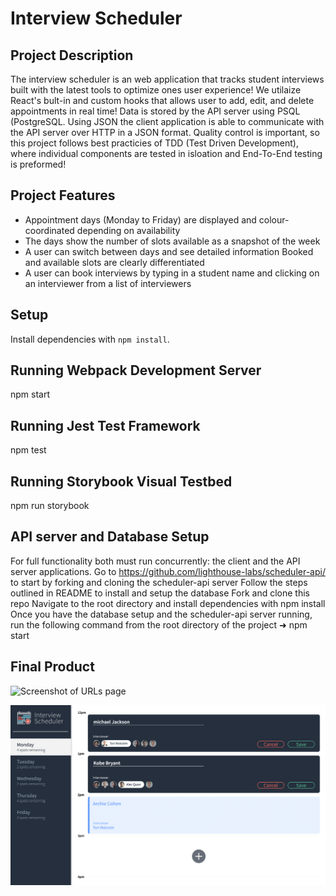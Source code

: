 # Interview Scheduler 

## Project Description
The interview scheduler is an web application that tracks student interviews built with the latest tools to optimize ones user experience! We utilaize React's bult-in and custom hooks that allows user to add, edit, and delete appointments in real time! Data is stored by the API server using PSQL (PostgreSQL. Using JSON the client application is able to communicate with the API server over HTTP in a JSON format. Quality control is important, so this project follows best practicies of TDD (Test Driven Development), where individual components are tested in isloation and End-To-End testing is preformed!

## Project Features

- Appointment days (Monday to Friday) are displayed and colour-coordinated depending on availability
- The days show the number of slots available as a snapshot of the week
- A user can switch between days and see detailed information Booked and available slots are clearly differentiated
- A user can book interviews by typing in a student name and clicking on an interviewer from a list of interviewers

## Setup

Install dependencies with `npm install`.

## Running Webpack Development Server

npm start

## Running Jest Test Framework

npm test

## Running Storybook Visual Testbed

npm run storybook

## API server and Database Setup

For full functionality both must run concurrently: the client and the API server applications. Go to https://github.com/lighthouse-labs/scheduler-api/ to start by forking and cloning the scheduler-api server Follow the steps outlined in README to install and setup the database Fork and clone this repo Navigate to the root directory and install dependencies with npm install Once you have the database setup and the scheduler-api server running, run the following command from the root directory of the project ➜ npm start



## Final Product
![Screenshot of URLs page]()

![Screenshot of URLs page](https://github.com/devRyanChoi/scheduler/blob/master/docs/sch%20-%201.png?raw=true)
